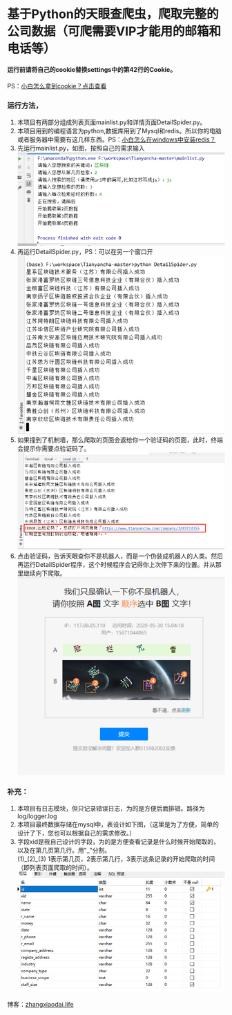 # 基于Python的天眼查爬虫，爬取完整的公司数据（可爬需要VIP才能用的邮箱和电话等）
#### 运行前请将自己的cookie替换settings中的第42行的Cookie。

PS：<a href="https://blog.csdn.net/MuWinter/article/details/75313476" rel="nofollow">小白怎么拿到cookie？点击查看</a>

### 运行方法，
1. 本项目有两部分组成列表页面mainlist.py和详情页面DetailSpider.py。
2. 本项目用到的编程语言为python,数据库用到了Mysql和redis。所以你的电脑或者服务器中需要有这几样东西。PS：<a href="https://www.runoob.com/redis/redis-install.html" rel="nofollow">小白怎么在windows中安装redis？</a>
3. 先运行mainlist.py，如图，按照自己的需求输入<br>
![avatar](Imags/1.jpg)
4. 再运行DetailSpider.py，PS：可以在另一个窗口开<br>
![avatar](Imags/2.jpg)
5. 如果撞到了机制墙，那么爬取的页面会返给你一个验证码的页面，此时，终端会提示你需要点验证码了。<br>
![avatar](Imags/3.jpg)
6. 点击验证码，告诉天眼查你不是机器人，而是一个伪装成机器人的人类。然后再运行DetailSpider程序，这个时候程序会记得你上次停下来的位置。并从那里继续向下爬取。<br>
![avatar](Imags/4.jpg)

### 补充：
1. 本项目有日志模块，但只记录错误日志，为的是方便后面排错。路径为log/logger.log
2. 本项目最终数据存储在mysql中，表设计如下图，（这里是为了方便，简单的设计了下，您也可以根据自己的需求修改。）
3. 字段xid是我自己设计的字段，为的是方便查看记录是什么时候开始爬取的，以及在第几页第几行。用"\_"分割。<br>(1)\_(2)_(3) 1表示第几页，2表示第几行，3表示这条记录的开始爬取的时间（即列表页面爬取的时间）。<br>
![avatar](Imags/5.jpg)

博客：<a href="http://zhangxiaodai.life">zhangxiaodai.life</a>
